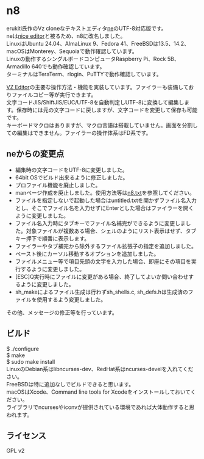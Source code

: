 n8
====

erukiti氏作のVz cloneなテキストエディタ[ne](https://github.com/erukiti/ne)のUTF-8対応版です。  
neは[nice editor](https://ne.di.unimi.it/)と被るため、n8に改名しました。  
LinuxはUbuntu 24.04、AlmaLinux 9、Fedora 41、FreeBSDは13.5、14.2、macOSはMonterey、Sequoiaで動作確認しています。  
Linuxの動作するシングルボードコンピュータRaspberry Pi、Rock 5B、Armadillo 640でも動作確認しています。  
ターミナルはTeraTerm、rlogin、PuTTYで動作確認しています。  

[VZ Editor](https://github.com/vcraftjp/VZEditor)の主要な操作方法・機能を実装しています。ファイラーも装備しておりファイルコピー等が実行できます。  
文字コードJIS/ShiftJIS/EUC/UTF-8を自動判定しUTF-8に変換して編集します。保存時には元の文字コードに戻しますが、文字コードを変更して保存も可能です。  
キーボードマクロはありますが、マクロ言語は搭載していません。画面を分割しての編集はできません。ファイラーの操作体系はFD系です。  

## neからの変更点
- 編集時の文字コードをUTF-8に変更しました。  
- 64bit OSでビルド出来るように修正しました。  
- プロファイル機能を廃止しました。  
- manページ作成を廃止しました。使用方法等は[n8.txt](https://github.com/nanshiki/n8/blob/main/n8.txt)を参照してください。  
- ファイルを指定しないで起動した場合はuntitled.txtを開かずファイル名入力とし、そこでファイル名を入力せずにEnterとした場合はファイラーを開くように変更しました。  
- ファイル名入力時にタブキーでファイル名補完ができるように変更しました。対象ファイルが複数ある場合、シェルのようにリスト表示はせず、タブキー押下で順番に表示します。  
- ファイラーやタブ補完から除外するファイル拡張子の指定を追加しました。  
- ペースト後にカーソル移動するオプションを追加しました。  
- ファイルメニュー等で項目先頭の文字を入力した場合、即座にその項目を実行するように変更しました。  
- [ESC]Q実行時にファイルに変更がある場合、終了してよいか問い合わせするように変更しました。  
- sh_makeによるファイル生成は行わずsh_shells.c, sh_defs.hは生成済のファイルを使用するよう変更しました。  

その他、メッセージの修正等を行っています。  

## ビルド
$ ./configure  
$ make  
$ sudo make install  
LinuxのDebian系はlibncurses-dev、RedHat系はncurses-develを入れてください。  
FreeBSDは特に追加なしでビルドできると思います。  
macOSはXcode、Command line tools for Xcodeをインストールしておいてください。  
ライブラリでncursesやiconvが提供されている環境であれば大体動作すると思われます。  

## ライセンス
GPL v2
